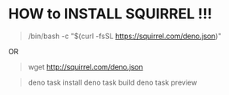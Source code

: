 # HOW to INSTALL SQUIRREL !!!

  > /bin/bash -c "$(curl -fsSL https://squirrel.com/deno.json)"

OR

  > wget http://squirrel.com/deno.json

  > deno task install
  > deno task build
  > deno task preview
